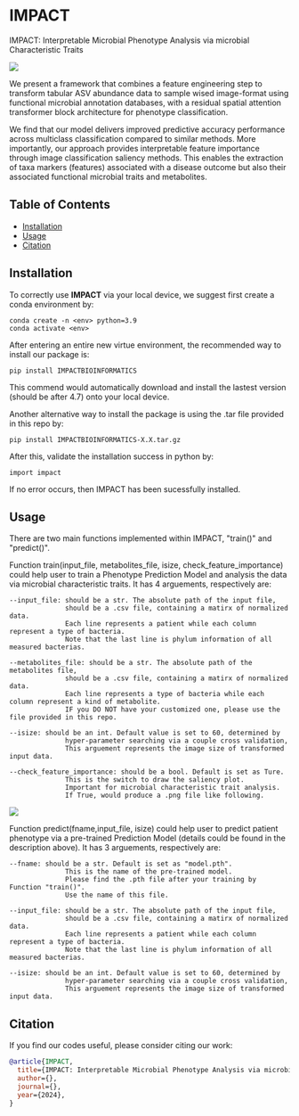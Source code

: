 # IMPACT
IMPACT: Interpretable Microbial Phenotype Analysis via microbial Characteristic Traits

![](https://github.com/Wenze18/IMPACT/blob/main/IMPACT.png)

We present a framework that combines a feature engineering step to transform tabular ASV abundance data to sample wised image-format using functional microbial annotation databases, with a residual spatial attention transformer block architecture for phenotype classification. 

We find that our model delivers improved predictive accuracy performance across multiclass classification compared to similar methods. More importantly, our approach provides interpretable feature importance through image classification saliency methods. This enables the extraction of taxa markers (features) associated with a disease outcome but also their associated functional microbial traits and metabolites.


## Table of Contents

* [Installation](#Installation)
* [Usage](#Usage)
* [Citation](#Citation)


## Installation

To correctly use **IMPACT** via your local device, we suggest first create a conda environment by:

~~~shell
conda create -n <env> python=3.9
conda activate <env>
~~~

After entering an entire new virtue environment, the recommended way to install our package is:

~~~shell
pip install IMPACTBIOINFORMATICS
~~~
This commend would automatically download and install the lastest version (should be after 4.7) onto your local device.

Another alternative way to install the package is using the .tar file provided in this repo by:

~~~shell
pip install IMPACTBIOINFORMATICS-X.X.tar.gz
~~~

After this, validate the installation success in python by:

~~~shell
import impact
~~~
If no error occurs, then IMPACT has been sucessfully installed.

## Usage

There are two main functions implemented within IMPACT, "train()" and "predict()".

Function train(input_file, metabolites_file, isize, check_feature_importance) could help user to train a Phenotype Prediction Model and analysis the data via microbial characteristic traits. It has 4 arguements, respectively are:

~~~
--input_file: should be a str. The absolute path of the input file,
              should be a .csv file, containing a matirx of normalized data.
              Each line represents a patient while each column represent a type of bacteria.
              Note that the last line is phylum information of all measured bacterias.

--metabolites_file: should be a str. The absolute path of the metabolites file,
              should be a .csv file, containing a matirx of normalized data.
              Each line represents a type of bacteria while each column represent a kind of metabolite. 
              IF you DO NOT have your customized one, please use the file provided in this repo.

--isize: should be an int. Default value is set to 60, determined by
              hyper-parameter searching via a couple cross validation,
              This arguement represents the image size of transformed input data.

--check_feature_importance: should be a bool. Default is set as Ture.
              This is the switch to draw the saliency plot.
              Important for microbial characteristic trait analysis.
              If True, would produce a .png file like following.
~~~
![](https://github.com/Wenze18/IMPACT/blob/main/saliency.png)


Function predict(fname,input_file, isize) could help user to predict patient phenotype via a pre-trained Prediction Model (details could be found in the description above). It has 3 arguements, respectively are:

~~~
--fname: should be a str. Default is set as "model.pth".
              This is the name of the pre-trained model.
              Please find the .pth file after your training by Function "train()".
              Use the name of this file.
              
--input_file: should be a str. The absolute path of the input file,
              should be a .csv file, containing a matirx of normalized data.
              Each line represents a patient while each column represent a type of bacteria.
              Note that the last line is phylum information of all measured bacterias.

--isize: should be an int. Default value is set to 60, determined by
              hyper-parameter searching via a couple cross validation,
              This arguement represents the image size of transformed input data.
~~~

## Citation

If you find our codes useful, please consider citing our work:

~~~bibtex
@article{IMPACT,
  title={IMPACT: Interpretable Microbial Phenotype Analysis via microbial Characteristic Traits},
  author={},
  journal={},
  year={2024},
}
~~~
